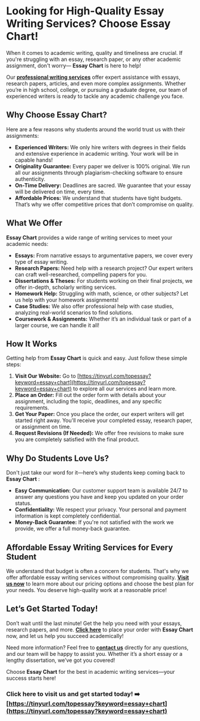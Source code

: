 # Looking for High-Quality Essay Writing Services? Choose Essay Chart!

When it comes to academic writing, quality and timeliness are crucial. If you're struggling with an essay, research paper, or any other academic assignment, don't worry— **Essay Chart** is here to help!

Our **[professional writing services](https://tinyurl.com/topessay?keyword=essay+chart)** offer expert assistance with essays, research papers, articles, and even more complex assignments. Whether you’re in high school, college, or pursuing a graduate degree, our team of experienced writers is ready to tackle any academic challenge you face.

## Why Choose Essay Chart?

Here are a few reasons why students around the world trust us with their assignments:

- **Experienced Writers:** We only hire writers with degrees in their fields and extensive experience in academic writing. Your work will be in capable hands!
- **Originality Guarantee:** Every paper we deliver is 100% original. We run all our assignments through plagiarism-checking software to ensure authenticity.
- **On-Time Delivery:** Deadlines are sacred. We guarantee that your essay will be delivered on time, every time.
- **Affordable Prices:** We understand that students have tight budgets. That’s why we offer competitive prices that don’t compromise on quality.

## What We Offer

**Essay Chart** provides a wide range of writing services to meet your academic needs:

- **Essays:** From narrative essays to argumentative papers, we cover every type of essay writing.
- **Research Papers:** Need help with a research project? Our expert writers can craft well-researched, compelling papers for you.
- **Dissertations & Theses:** For students working on their final projects, we offer in-depth, scholarly writing services.
- **Homework Help:** Struggling with math, science, or other subjects? Let us help with your homework assignments!
- **Case Studies:** We also offer professional help with case studies, analyzing real-world scenarios to find solutions.
- **Coursework & Assignments:** Whether it’s an individual task or part of a larger course, we can handle it all!

## How It Works

Getting help from **Essay Chart** is quick and easy. Just follow these simple steps:

1. **Visit Our Website:** Go to [https://tinyurl.com/topessay?keyword=essay+chart](https://tinyurl.com/topessay?keyword=essay+chart) to explore all our services and learn more.
2. **Place an Order:** Fill out the order form with details about your assignment, including the topic, deadlines, and any specific requirements.
3. **Get Your Paper:** Once you place the order, our expert writers will get started right away. You'll receive your completed essay, research paper, or assignment on time.
4. **Request Revisions (If Needed):** We offer free revisions to make sure you are completely satisfied with the final product.

## Why Do Students Love Us?

Don't just take our word for it—here’s why students keep coming back to **Essay Chart** :

- **Easy Communication:** Our customer support team is available 24/7 to answer any questions you have and keep you updated on your order status.
- **Confidentiality:** We respect your privacy. Your personal and payment information is kept completely confidential.
- **Money-Back Guarantee:** If you're not satisfied with the work we provide, we offer a full money-back guarantee.

## Affordable Essay Writing Services for Every Student

We understand that budget is often a concern for students. That's why we offer affordable essay writing services without compromising quality. **[Visit us now](https://tinyurl.com/topessay?keyword=essay+chart)** to learn more about our pricing options and choose the best plan for your needs. You deserve high-quality work at a reasonable price!

## Let’s Get Started Today!

Don’t wait until the last minute! Get the help you need with your essays, research papers, and more. **[Click here](https://tinyurl.com/topessay?keyword=essay+chart)** to place your order with **Essay Chart** now, and let us help you succeed academically!

Need more information? Feel free to **[contact us](https://tinyurl.com/topessay?keyword=essay+chart)** directly for any questions, and our team will be happy to assist you. Whether it’s a short essay or a lengthy dissertation, we’ve got you covered!

Choose **Essay Chart** for the best in academic writing services—your success starts here!

### **Click here to visit us and get started today!** ➡️ [https://tinyurl.com/topessay?keyword=essay+chart](https://tinyurl.com/topessay?keyword=essay+chart)
